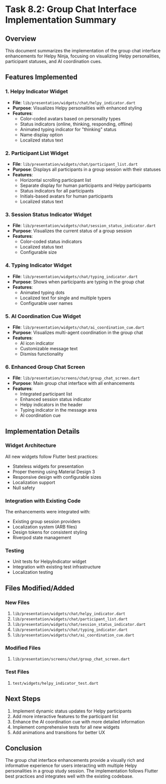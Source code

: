 # Task 8.2: Group Chat Interface Implementation Summary

## Overview
This document summarizes the implementation of the group chat interface enhancements for Helpy Ninja, focusing on visualizing Helpy personalities, participant statuses, and AI coordination cues.

## Features Implemented

### 1. Helpy Indicator Widget
- **File**: `lib/presentation/widgets/chat/helpy_indicator.dart`
- **Purpose**: Visualizes Helpy personalities with enhanced styling
- **Features**:
  - Color-coded avatars based on personality types
  - Status indicators (online, thinking, responding, offline)
  - Animated typing indicator for "thinking" status
  - Name display option
  - Localized status text

### 2. Participant List Widget
- **File**: `lib/presentation/widgets/chat/participant_list.dart`
- **Purpose**: Displays all participants in a group session with their statuses
- **Features**:
  - Horizontal scrolling participant list
  - Separate display for human participants and Helpy participants
  - Status indicators for all participants
  - Initials-based avatars for human participants
  - Localized status text

### 3. Session Status Indicator Widget
- **File**: `lib/presentation/widgets/chat/session_status_indicator.dart`
- **Purpose**: Visualizes the current status of a group session
- **Features**:
  - Color-coded status indicators
  - Localized status text
  - Configurable size

### 4. Typing Indicator Widget
- **File**: `lib/presentation/widgets/chat/typing_indicator.dart`
- **Purpose**: Shows when participants are typing in the group chat
- **Features**:
  - Animated typing dots
  - Localized text for single and multiple typers
  - Configurable user names

### 5. AI Coordination Cue Widget
- **File**: `lib/presentation/widgets/chat/ai_coordination_cue.dart`
- **Purpose**: Visualizes multi-agent coordination in the group chat
- **Features**:
  - AI icon indicator
  - Customizable message text
  - Dismiss functionality

### 6. Enhanced Group Chat Screen
- **File**: `lib/presentation/screens/chat/group_chat_screen.dart`
- **Purpose**: Main group chat interface with all enhancements
- **Features**:
  - Integrated participant list
  - Enhanced session status indicator
  - Helpy indicators in the header
  - Typing indicator in the message area
  - AI coordination cue

## Implementation Details

### Widget Architecture
All new widgets follow Flutter best practices:
- Stateless widgets for presentation
- Proper theming using Material Design 3
- Responsive design with configurable sizes
- Localization support
- Null safety

### Integration with Existing Code
The enhancements were integrated with:
- Existing group session providers
- Localization system (ARB files)
- Design tokens for consistent styling
- Riverpod state management

### Testing
- Unit tests for HelpyIndicator widget
- Integration with existing test infrastructure
- Localization testing

## Files Modified/Added

### New Files
1. `lib/presentation/widgets/chat/helpy_indicator.dart`
2. `lib/presentation/widgets/chat/participant_list.dart`
3. `lib/presentation/widgets/chat/session_status_indicator.dart`
4. `lib/presentation/widgets/chat/typing_indicator.dart`
5. `lib/presentation/widgets/chat/ai_coordination_cue.dart`

### Modified Files
1. `lib/presentation/screens/chat/group_chat_screen.dart`

### Test Files
1. `test/widgets/helpy_indicator_test.dart`

## Next Steps
1. Implement dynamic status updates for Helpy participants
2. Add more interactive features to the participant list
3. Enhance the AI coordination cue with more detailed information
4. Implement comprehensive tests for all new widgets
5. Add animations and transitions for better UX

## Conclusion
The group chat interface enhancements provide a visually rich and informative experience for users interacting with multiple Helpy personalities in a group study session. The implementation follows Flutter best practices and integrates well with the existing codebase.